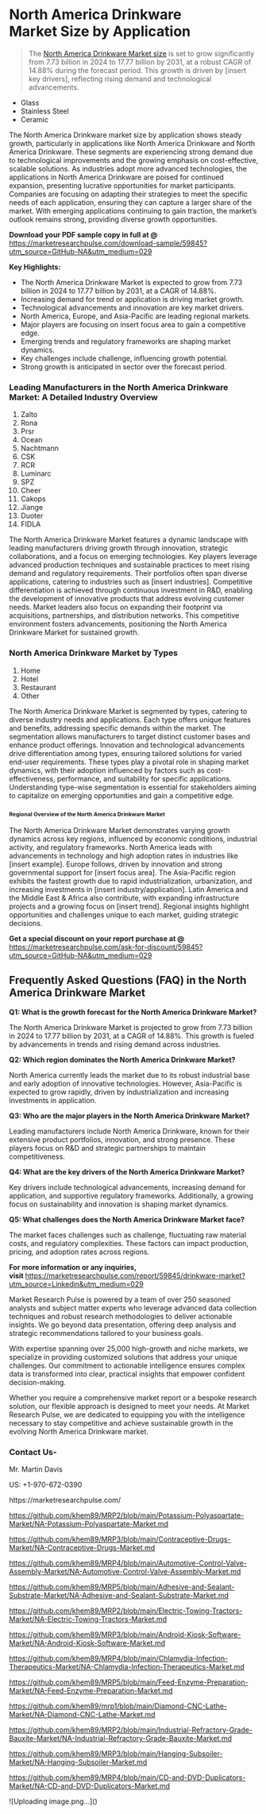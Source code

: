 <h1>North America Drinkware Market&nbsp;Size by Application</h1><blockquote><p>The <a href="https://marketresearchpulse.com/download-sample/59845?utm_source=GitHub-NA&amp;utm_medium=029">North America Drinkware Market size</a> is set to grow significantly from 7.73 billion in 2024 to 17.77 billion by 2031, at a robust CAGR of 14.88% during the forecast period. This growth is driven by [insert key drivers], reflecting rising demand and technological advancements.</p></blockquote><ul><li>Glass<li> Stainless Steel<li> Ceramic</li></ul><p>The North America Drinkware market size by application shows steady growth, particularly in applications like North America Drinkware and North America Drinkware. These segments are experiencing strong demand due to technological improvements and the growing emphasis on cost-effective, scalable solutions. As industries adopt more advanced technologies, the applications in North America Drinkware are poised for continued expansion, presenting lucrative opportunities for market participants. Companies are focusing on adapting their strategies to meet the specific needs of each application, ensuring they can capture a larger share of the market. With emerging applications continuing to gain traction, the market’s outlook remains strong, providing diverse growth opportunities.</p><p><strong>Download your PDF sample copy in full at @ </strong><a href="https://marketresearchpulse.com/download-sample/59845?utm_source=GitHub-NA&amp;utm_medium=029">https://marketresearchpulse.com/download-sample/59845?utm_source=GitHub-NA&amp;utm_medium=029</a></p><p><strong>Key Highlights: </strong></p><ul><li>The North America Drinkware Market is expected to grow from 7.73 billion in 2024 to 17.77 billion by 2031, at a CAGR of 14.88%.</li><li>Increasing demand for trend or application is driving market growth.</li><li>Technological advancements and innovation are key market drivers.</li><li>North America, Europe, and Asia-Pacific are leading regional markets.</li><li>Major players are focusing on insert focus area to gain a competitive edge.</li><li>Emerging trends and regulatory frameworks are shaping market dynamics.</li><li>Key challenges include challenge, influencing growth potential.</li><li>Strong growth is anticipated in sector over the forecast period.</li></ul><h3>Leading Manufacturers in the North America Drinkware Market: A Detailed Industry Overview</h3><ol><li>Zalto</li><li>Rona</li><li>Prsr</li><li>Ocean</li><li>Nachtmann</li><li>CSK</li><li>RCR</li><li>Luminarc</li><li>SPZ</li><li>Cheer</li><li>Cakops</li><li>Jiange</li><li>Duoter</li><li>FIDLA</li></ol><div class="flex max-w-full flex-col flex-grow"><div class="min-h-8 text-message flex w-full flex-col items-end gap-2 whitespace-normal break-words [.text-message+&amp;]:mt-5" dir="auto" data-message-author-role="assistant" data-message-id="fd8432e4-4910-450d-b182-61b7bfb0a01f" data-message-model-slug="gpt-4o"><div class="flex w-full flex-col gap-1 empty:hidden first:pt-[3px]"><div class="markdown prose w-full break-words dark:prose-invert light"><p>The North America Drinkware Market features a dynamic landscape with leading manufacturers driving growth through innovation, strategic collaborations, and a focus on emerging technologies. Key players leverage advanced production techniques and sustainable practices to meet rising demand and regulatory requirements. Their portfolios often span diverse applications, catering to industries such as [insert industries]. Competitive differentiation is achieved through continuous investment in R&amp;D, enabling the development of innovative products that address evolving customer needs. Market leaders also focus on expanding their footprint via acquisitions, partnerships, and distribution networks. This competitive environment fosters advancements, positioning the North America Drinkware Market for sustained growth.</p></div></div></div></div><h3>North America Drinkware Market by Types</h3><ol><li>Home<li> Hotel<li> Restaurant<li> Other</li></ol><div class="flex max-w-full flex-col flex-grow"><div class="min-h-8 text-message flex w-full flex-col items-end gap-2 whitespace-normal break-words [.text-message+&amp;]:mt-5" dir="auto" data-message-author-role="assistant" data-message-id="084470be-0bb7-4664-bddf-5156b4f41249" data-message-model-slug="gpt-4o-mini"><div class="flex w-full flex-col gap-1 empty:hidden first:pt-[3px]"><div class="markdown prose w-full break-words dark:prose-invert light"><p>The North America Drinkware Market is segmented by types, catering to diverse industry needs and applications. Each type offers unique features and benefits, addressing specific demands within the market. The segmentation allows manufacturers to target distinct customer bases and enhance product offerings. Innovation and technological advancements drive differentiation among types, ensuring tailored solutions for varied end-user requirements. These types play a pivotal role in shaping market dynamics, with their adoption influenced by factors such as cost-effectiveness, performance, and suitability for specific applications. Understanding type-wise segmentation is essential for stakeholders aiming to capitalize on emerging opportunities and gain a competitive edge.</p></div></div></div></div><h3><span style="font-size: 11px;">Regional Overview of the North America Drinkware Market</span></h3><div class="flex max-w-full flex-col flex-grow"><div class="min-h-8 text-message flex w-full flex-col items-end gap-2 whitespace-normal break-words [.text-message+&amp;]:mt-5" dir="auto" data-message-author-role="assistant" data-message-id="e9038762-ce64-4e30-91c9-9bd413514231" data-message-model-slug="gpt-4o-mini"><div class="flex w-full flex-col gap-1 empty:hidden first:pt-[3px]"><div class="markdown prose w-full break-words dark:prose-invert light"><p>The North America Drinkware Market demonstrates varying growth dynamics across key regions, influenced by economic conditions, industrial activity, and regulatory frameworks. North America leads with advancements in technology and high adoption rates in industries like [insert example]. Europe follows, driven by innovation and strong governmental support for [insert focus area]. The Asia-Pacific region exhibits the fastest growth due to rapid industrialization, urbanization, and increasing investments in [insert industry/application]. Latin America and the Middle East &amp; Africa also contribute, with expanding infrastructure projects and a growing focus on [insert trend]. Regional insights highlight opportunities and challenges unique to each market, guiding strategic decisions.</p></div></div></div></div><p><strong>Get a special discount on your report purchase at @ </strong><a href="https://marketresearchpulse.com/ask-for-discount/59845?utm_source=GitHub-NA&amp;utm_medium=029">https://marketresearchpulse.com/ask-for-discount/59845?utm_source=GitHub-NA&amp;utm_medium=029</a></p><h2>Frequently Asked Questions (FAQ) in the North America Drinkware Market</h2><p><strong>Q1: What is the growth forecast for the North America Drinkware Market?</strong></p><p>The North America Drinkware Market is projected to grow from 7.73 billion in 2024 to 17.77 billion by 2031, at a CAGR of 14.88%. This growth is fueled by advancements in trends and rising demand across industries.</p><p><strong>Q2: Which region dominates the North America Drinkware Market?</strong></p><p>North America currently leads the market due to its robust industrial base and early adoption of innovative technologies. However, Asia-Pacific is expected to grow rapidly, driven by industrialization and increasing investments in application.</p><p><strong>Q3: Who are the major players in the North America Drinkware Market?</strong></p><p>Leading manufacturers include North America Drinkware, known for their extensive product portfolios, innovation, and strong presence. These players focus on R&amp;D and strategic partnerships to maintain competitiveness.</p><p><strong>Q4: What are the key drivers of the North America Drinkware Market?</strong></p><p>Key drivers include technological advancements, increasing demand for application, and supportive regulatory frameworks. Additionally, a growing focus on sustainability and innovation is shaping market dynamics.</p><p><strong>Q5: What challenges does the North America Drinkware Market face?</strong></p><p>The market faces challenges such as challenge, fluctuating raw material costs, and regulatory complexities. These factors can impact production, pricing, and adoption rates across regions.</p><p><strong>For more information or any inquiries, visit&nbsp;</strong><a href="https://marketresearchpulse.com/report/59845/drinkware-market?utm_source=Linkedin&utm_medium=029">https://marketresearchpulse.com/report/59845/drinkware-market?utm_source=Linkedin&utm_medium=029</a></p><p>Market Research Pulse is powered by a team of over 250 seasoned analysts and subject matter experts who leverage advanced data collection techniques and robust research methodologies to deliver actionable insights. We go beyond data presentation, offering deep analysis and strategic recommendations tailored to your business goals.</p><p>With expertise spanning over 25,000 high-growth and niche markets, we specialize in providing customized solutions that address your unique challenges. Our commitment to actionable intelligence ensures complex data is transformed into clear, practical insights that empower confident decision-making.</p><p>Whether you require a comprehensive market report or a bespoke research solution, our flexible approach is designed to meet your needs. At Market Research Pulse, we are dedicated to equipping you with the intelligence necessary to stay competitive and achieve sustainable growth in the evolving North America Drinkware market.</p><h3><strong>Contact Us-</strong></h3><p>Mr. Martin Davis</p><p>US: +1-970-672-0390</p><p>https://marketresearchpulse.com/</p><p><a href="https://github.com/khem89/MRP2/blob/main/Potassium-Polyaspartate-Market/NA-Potassium-Polyaspartate-Market.md">https://github.com/khem89/MRP2/blob/main/Potassium-Polyaspartate-Market/NA-Potassium-Polyaspartate-Market.md</a></p><p><a href="https://github.com/khem89/MRP3/blob/main/Contraceptive-Drugs-Market/NA-Contraceptive-Drugs-Market.md">https://github.com/khem89/MRP3/blob/main/Contraceptive-Drugs-Market/NA-Contraceptive-Drugs-Market.md</a></p><p><a href="https://github.com/khem89/MRP4/blob/main/Automotive-Control-Valve-Assembly-Market/NA-Automotive-Control-Valve-Assembly-Market.md">https://github.com/khem89/MRP4/blob/main/Automotive-Control-Valve-Assembly-Market/NA-Automotive-Control-Valve-Assembly-Market.md</a></p><p><a href="https://github.com/khem89/MRP5/blob/main/Adhesive-and-Sealant-Substrate-Market/NA-Adhesive-and-Sealant-Substrate-Market.md">https://github.com/khem89/MRP5/blob/main/Adhesive-and-Sealant-Substrate-Market/NA-Adhesive-and-Sealant-Substrate-Market.md</a></p><p><a href="https://github.com/khem89/MRP2/blob/main/Electric-Towing-Tractors-Market/NA-Electric-Towing-Tractors-Market.md">https://github.com/khem89/MRP2/blob/main/Electric-Towing-Tractors-Market/NA-Electric-Towing-Tractors-Market.md</a></p><p><a href="https://github.com/khem89/MRP3/blob/main/Android-Kiosk-Software-Market/NA-Android-Kiosk-Software-Market.md">https://github.com/khem89/MRP3/blob/main/Android-Kiosk-Software-Market/NA-Android-Kiosk-Software-Market.md</a></p><p><a href="https://github.com/khem89/MRP4/blob/main/Chlamydia-Infection-Therapeutics-Market/NA-Chlamydia-Infection-Therapeutics-Market.md">https://github.com/khem89/MRP4/blob/main/Chlamydia-Infection-Therapeutics-Market/NA-Chlamydia-Infection-Therapeutics-Market.md</a></p><p><a href="https://github.com/khem89/MRP5/blob/main/Feed-Enzyme-Preparation-Market/NA-Feed-Enzyme-Preparation-Market.md">https://github.com/khem89/MRP5/blob/main/Feed-Enzyme-Preparation-Market/NA-Feed-Enzyme-Preparation-Market.md</a></p><p><a href="https://github.com/khem89/mrp1/blob/main/Diamond-CNC-Lathe-Market/NA-Diamond-CNC-Lathe-Market.md">https://github.com/khem89/mrp1/blob/main/Diamond-CNC-Lathe-Market/NA-Diamond-CNC-Lathe-Market.md</a></p><p><a href="https://github.com/khem89/MRP2/blob/main/Industrial-Refractory-Grade-Bauxite-Market/NA-Industrial-Refractory-Grade-Bauxite-Market.md">https://github.com/khem89/MRP2/blob/main/Industrial-Refractory-Grade-Bauxite-Market/NA-Industrial-Refractory-Grade-Bauxite-Market.md</a></p><p><a href="https://github.com/khem89/MRP3/blob/main/Hanging-Subsoiler-Market/NA-Hanging-Subsoiler-Market.md">https://github.com/khem89/MRP3/blob/main/Hanging-Subsoiler-Market/NA-Hanging-Subsoiler-Market.md</a></p><p><a href="https://github.com/khem89/MRP4/blob/main/CD-and-DVD-Duplicators-Market/NA-CD-and-DVD-Duplicators-Market.md">https://github.com/khem89/MRP4/blob/main/CD-and-DVD-Duplicators-Market/NA-CD-and-DVD-Duplicators-Market.md</a></p>
![Uploading image.png…]()
